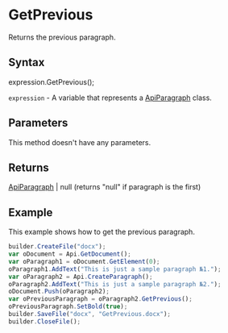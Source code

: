 # GetPrevious

Returns the previous paragraph.

## Syntax

expression.GetPrevious();

`expression` - A variable that represents a [ApiParagraph](../ApiParagraph.md) class.

## Parameters

This method doesn't have any parameters.

## Returns

[ApiParagraph](../ApiParagraph.md) &#124; null (returns "null" if paragraph is the first)

## Example

This example shows how to get the previous paragraph.

```javascript
builder.CreateFile("docx");
var oDocument = Api.GetDocument();
var oParagraph1 = oDocument.GetElement(0);
oParagraph1.AddText("This is just a sample paragraph №1.");
var oParagraph2 = Api.CreateParagraph();
oParagraph2.AddText("This is just a sample paragraph №2.");
oDocument.Push(oParagraph2);
var oPreviousParagraph = oParagraph2.GetPrevious();
oPreviousParagraph.SetBold(true);
builder.SaveFile("docx", "GetPrevious.docx");
builder.CloseFile();
```